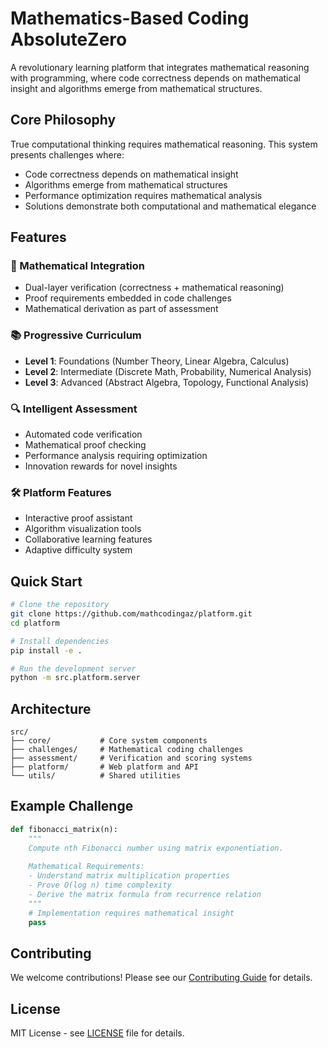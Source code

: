 # Mathematics-Based Coding AbsoluteZero

A revolutionary learning platform that integrates mathematical reasoning with programming, where code correctness depends on mathematical insight and algorithms emerge from mathematical structures.

## Core Philosophy

True computational thinking requires mathematical reasoning. This system presents challenges where:

- Code correctness depends on mathematical insight
- Algorithms emerge from mathematical structures  
- Performance optimization requires mathematical analysis
- Solutions demonstrate both computational and mathematical elegance

## Features

### 🧮 Mathematical Integration
- Dual-layer verification (correctness + mathematical reasoning)
- Proof requirements embedded in code challenges
- Mathematical derivation as part of assessment

### 📚 Progressive Curriculum
- **Level 1**: Foundations (Number Theory, Linear Algebra, Calculus)
- **Level 2**: Intermediate (Discrete Math, Probability, Numerical Analysis)
- **Level 3**: Advanced (Abstract Algebra, Topology, Functional Analysis)

### 🔍 Intelligent Assessment
- Automated code verification
- Mathematical proof checking
- Performance analysis requiring optimization
- Innovation rewards for novel insights

### 🛠️ Platform Features
- Interactive proof assistant
- Algorithm visualization tools
- Collaborative learning features
- Adaptive difficulty system

## Quick Start

```bash
# Clone the repository
git clone https://github.com/mathcodingaz/platform.git
cd platform

# Install dependencies
pip install -e .

# Run the development server
python -m src.platform.server
```

## Architecture

```
src/
├── core/           # Core system components
├── challenges/     # Mathematical coding challenges
├── assessment/     # Verification and scoring systems
├── platform/       # Web platform and API
└── utils/          # Shared utilities
```

## Example Challenge

```python
def fibonacci_matrix(n):
    """
    Compute nth Fibonacci number using matrix exponentiation.
    
    Mathematical Requirements:
    - Understand matrix multiplication properties
    - Prove O(log n) time complexity
    - Derive the matrix formula from recurrence relation
    """
    # Implementation requires mathematical insight
    pass
```

## Contributing

We welcome contributions! Please see our [Contributing Guide](CONTRIBUTING.md) for details.

## License

MIT License - see [LICENSE](LICENSE) file for details.